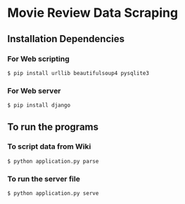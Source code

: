 # Movie Review Data Scraping


## Installation Dependencies

### For Web scripting
```
$ pip install urllib beautifulsoup4 pysqlite3 
```

### For Web server
```
$ pip install django
```

## To run the programs

### To script data from Wiki
```
$ python application.py parse
```

### To run the server file
```
$ python application.py serve
```